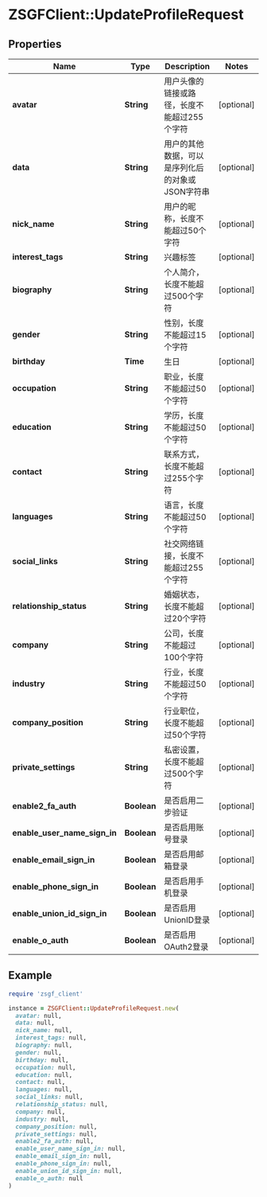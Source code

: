 # ZSGFClient::UpdateProfileRequest

## Properties

| Name | Type | Description | Notes |
| ---- | ---- | ----------- | ----- |
| **avatar** | **String** | 用户头像的链接或路径，长度不能超过255个字符 | [optional] |
| **data** | **String** | 用户的其他数据，可以是序列化后的对象或JSON字符串 | [optional] |
| **nick_name** | **String** | 用户的昵称，长度不能超过50个字符 | [optional] |
| **interest_tags** | **String** | 兴趣标签 | [optional] |
| **biography** | **String** | 个人简介，长度不能超过500个字符 | [optional] |
| **gender** | **String** | 性别，长度不能超过15个字符 | [optional] |
| **birthday** | **Time** | 生日 | [optional] |
| **occupation** | **String** | 职业，长度不能超过50个字符 | [optional] |
| **education** | **String** | 学历，长度不能超过50个字符 | [optional] |
| **contact** | **String** | 联系方式，长度不能超过255个字符 | [optional] |
| **languages** | **String** | 语言，长度不能超过50个字符 | [optional] |
| **social_links** | **String** | 社交网络链接，长度不能超过255个字符 | [optional] |
| **relationship_status** | **String** | 婚姻状态，长度不能超过20个字符 | [optional] |
| **company** | **String** | 公司，长度不能超过100个字符 | [optional] |
| **industry** | **String** | 行业，长度不能超过50个字符 | [optional] |
| **company_position** | **String** | 行业职位，长度不能超过50个字符 | [optional] |
| **private_settings** | **String** | 私密设置，长度不能超过500个字符 | [optional] |
| **enable2_fa_auth** | **Boolean** | 是否启用二步验证 | [optional] |
| **enable_user_name_sign_in** | **Boolean** | 是否启用账号登录 | [optional] |
| **enable_email_sign_in** | **Boolean** | 是否启用邮箱登录 | [optional] |
| **enable_phone_sign_in** | **Boolean** | 是否启用手机登录 | [optional] |
| **enable_union_id_sign_in** | **Boolean** | 是否启用UnionID登录 | [optional] |
| **enable_o_auth** | **Boolean** | 是否启用OAuth2登录 | [optional] |

## Example

```ruby
require 'zsgf_client'

instance = ZSGFClient::UpdateProfileRequest.new(
  avatar: null,
  data: null,
  nick_name: null,
  interest_tags: null,
  biography: null,
  gender: null,
  birthday: null,
  occupation: null,
  education: null,
  contact: null,
  languages: null,
  social_links: null,
  relationship_status: null,
  company: null,
  industry: null,
  company_position: null,
  private_settings: null,
  enable2_fa_auth: null,
  enable_user_name_sign_in: null,
  enable_email_sign_in: null,
  enable_phone_sign_in: null,
  enable_union_id_sign_in: null,
  enable_o_auth: null
)
```

